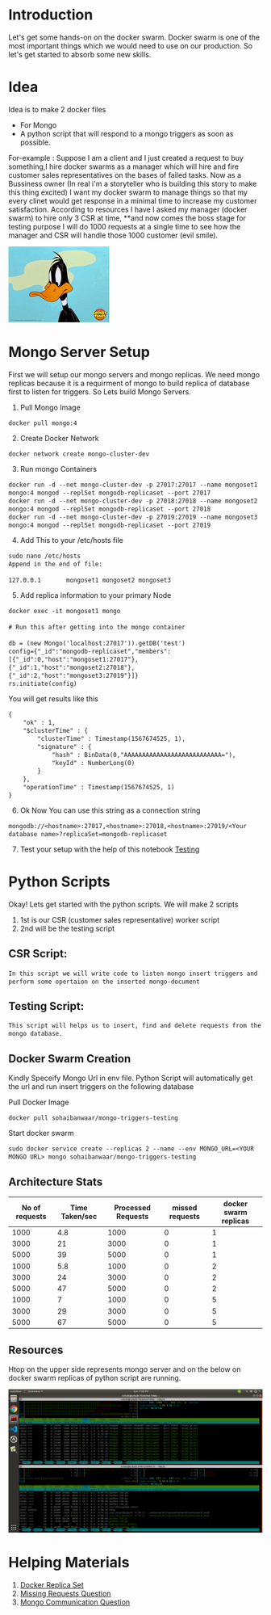 # Introduction

Let's get some hands-on on the docker swarm. Docker swarm is one of the most important things which we would need to use on our production. So let's get started to absorb some new skills.


# Idea
Idea is to make 2 docker files 

* For Mongo
* A python script that will respond to a mongo triggers as soon as possible.

For-example : 
    Suppose I am a client and I just created a request to buy something,I hire docker swarms as a manager which will hire and fire customer sales representatives on the bases of failed tasks. Now as a Bussiness owner (In real i'm a storyteller who is building this story to make this thing excited) I want my docker swarm to manage things so that my every clinet would get response in a minimal time to increase my customer satisfaction. According to resources I have I asked my manager (docker swarm) to hire only 3 CSR at time, **and now comes the boss stage for testing purpose I will do 1000 requests at a single time to see how the manager and CSR will handle those 1000 customer (evil smile). 


![Lets make plan to fire you docker swarm huhahahah!!!](extras/evil_smile.gif)




# Mongo Server Setup

First we will setup our mongo servers and mongo replicas. We need mongo replicas because it is a requirment of mongo to build replica of database first to listen for triggers. So Lets build Mongo Servers.

1. Pull Mongo Image
```
docker pull mongo:4
```
2. Create Docker Network

```
docker network create mongo-cluster-dev
```
3. Run mongo Containers

```
docker run -d --net mongo-cluster-dev -p 27017:27017 --name mongoset1 mongo:4 mongod --replSet mongodb-replicaset --port 27017
docker run -d --net mongo-cluster-dev -p 27018:27018 --name mongoset2 mongo:4 mongod --replSet mongodb-replicaset --port 27018
docker run -d --net mongo-cluster-dev -p 27019:27019 --name mongoset3 mongo:4 mongod --replSet mongodb-replicaset --port 27019
```
4. Add This to your /etc/hosts file

```
sudo nano /etc/hosts
Append in the end of file:

127.0.0.1       mongoset1 mongoset2 mongoset3

```
5. Add replica information to your primary Node

```
docker exec -it mongoset1 mongo

# Run this after getting into the mongo container

db = (new Mongo('localhost:27017')).getDB('test')
config={"_id":"mongodb-replicaset","members":[{"_id":0,"host":"mongoset1:27017"},{"_id":1,"host":"mongoset2:27018"},{"_id":2,"host":"mongoset3:27019"}]}
rs.initiate(config)

```
You will get results like this

```
{
	"ok" : 1,
	"$clusterTime" : {
		"clusterTime" : Timestamp(1567674525, 1),
		"signature" : {
			"hash" : BinData(0,"AAAAAAAAAAAAAAAAAAAAAAAAAAA="),
			"keyId" : NumberLong(0)
		}
	},
	"operationTime" : Timestamp(1567674525, 1)
}
```
6. Ok Now You can use this string as a connection string

```
mongodb://<hostname>:27017,<hostname>:27018,<hostname>:27019/<Your database name>?replicaSet=mongodb-replicaset

```

7. Test your setup with the help of this notebook  [Testing](Testing.ipynb)


# Python Scripts

Okay! Lets get started with the python scripts. We will make 2 scripts

1. 1st is our CSR (customer sales representative) worker script 
2. 2nd will be the testing script


## CSR Script:
    In this script we will write code to listen mongo insert triggers and perform some opertaion on the inserted mongo-document

## Testing Script:
    This script will helps us to insert, find and delete requests from the mongo database.


## Docker Swarm Creation

Kindly Speceify Mongo Url in env file. Python Script will automatically get the url and run insert triggers on the following database

Pull Docker Image

```
docker pull sohaibanwaar/mongo-triggers-testing
```

Start docker swarm 

```
sudo docker service create --replicas 2 --name --env MONGO_URL=<YOUR MONGO URL> mongo sohaibanwaar/mongo-triggers-testing
```

## Architecture Stats

| No of requests  | Time Taken/sec | Processed Requests | missed requests | docker swarm replicas |
|-|-|-|-|-|
| 1000 | 4.8 | 1000 | 0 | 1 |
| 3000 | 21 | 3000 | 0 | 1 |
| 5000 | 39 | 5000 | 0 | 1 |
| 1000 | 5.8 | 1000 | 0 | 2 |
| 3000 | 24 | 3000 | 0 | 2 |
| 5000 | 47 | 5000 | 0 | 2 |
| 1000 | 7 | 1000 | 0 | 5 |
| 3000 | 29 | 3000 | 0 | 5 |
| 5000 | 67 | 5000 | 0 | 5 |
    

## Resources

Htop on the upper side represents mongo server and on the below on docker swarm replicas of python script are running.

![Image](extras/resources.png)



# Helping Materials

1. [Docker Replica Set](https://www.gyanblog.com/docker/how-run-mongodb-replicaset-docker/)
2. [Missing Requests Question](https://stackoverflow.com/questions/68235961/mongo-misses-to-catch-insert-triggers)
3. [Mongo Communication Question](https://stackoverflow.com/questions/68244000/issues-in-communication-of-mongo-db-between-2-servers)
